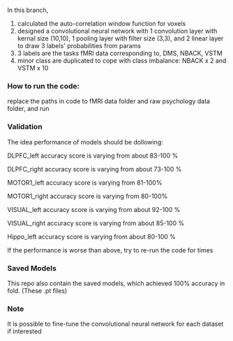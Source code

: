 In this branch,

1. calculated the auto-correlation window function for voxels
2. designed a convolutional neural network with 1 convolution layer with kernal size (10,10), 1 pooling layer with filter size (3,3), and 2 linear layer to draw 3 labels' probabilities from params
3. 3 labels are the tasks fMRI data corresponding to, DMS, NBACK, VSTM
4. minor class are duplicated to cope with class imbalance: NBACK x 2 and VSTM x 10

### How to run the code:

replace the paths in code to fMRI data folder and raw psychology data folder, and run <python3 classifier.py>

### Validation

The idea performance of models should be dollowing:

DLPFC_left accuracy score is varying from about 83-100 % 

DLPFC_right accuracy score is varying from about 73-100 % 

MOTOR1_left accuracy score is varying from 81-100% 

MOTOR1_right accuracy score is varying from 80-100%

VISUAL_left accuracy score is varying from about 92-100 % 

VISUAL_right accuracy score is varying from about 85-100 %

Hippo_left accuracy score is varying from about 80-100 %

If the performance is worse than above, try to re-run the code for times

### Saved Models

This repo also contain the saved models, which achieved 100% accuracy in fold. (These .pt files)

### Note

It is possible to fine-tune the convolutional neural network for each dataset if interested





